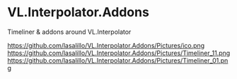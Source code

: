# VL.Interpolator.Addons
Timeliner & addons around VL.Interpolator

https://github.com/lasalillo/VL.Interpolator.Addons/Pictures/ico.png
https://github.com/lasalillo/VL.Interpolator.Addons/Pictures/Timeliner_11.png
https://github.com/lasalillo/VL.Interpolator.Addons/Pictures/Timeliner_01.png